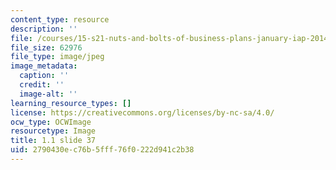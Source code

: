 ```yaml
---
content_type: resource
description: ''
file: /courses/15-s21-nuts-and-bolts-of-business-plans-january-iap-2014/2790430ec76b5fff76f0222d941c2b38_Slide37.JPG
file_size: 62976
file_type: image/jpeg
image_metadata:
  caption: ''
  credit: ''
  image-alt: ''
learning_resource_types: []
license: https://creativecommons.org/licenses/by-nc-sa/4.0/
ocw_type: OCWImage
resourcetype: Image
title: 1.1 slide 37
uid: 2790430e-c76b-5fff-76f0-222d941c2b38
---
```

